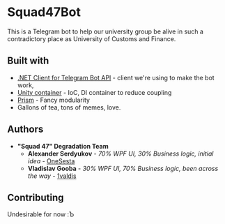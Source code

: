 # Squad47Bot

This is a Telegram bot to help our university group be alive in such a contradictory place as University of Customs and Finance.

## Built with
* [.NET Client for Telegram Bot API](https://github.com/TelegramBots/telegram.bot) - client we're using to make the bot work,
* [Unity container](https://github.com/unitycontainer/unity) - IoC, DI container to reduce coupling
* [Prism](https://github.com/PrismLibrary/Prism) - Fancy modularity
* Gallons of tea, tons of memes, love.

## Authors
* **"Squad 47" Degradation Team**
  * **Alexander Serdyukov** - *70% WPF UI, 30% Business logic, initial idea* - [OneSesta](https://github.com/OneSesta)
  * **Vladislav Gooba** - *30% WPF UI, 70% Business logic, been across the way* - [1valdis](https://github.com/1valdis)

## Contributing
Undesirable for now :Ъ
